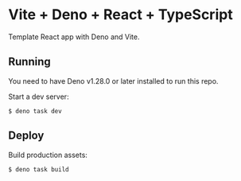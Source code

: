 # Vite + Deno + React + TypeScript

Template React app with Deno and Vite.

## Running

You need to have Deno v1.28.0 or later installed to run this repo.

Start a dev server:

```
$ deno task dev
```

## Deploy

Build production assets:

```
$ deno task build
```
